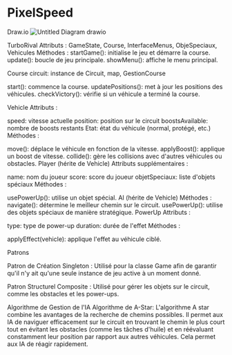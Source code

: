 # PixelSpeed
Draw.io
![Untitled Diagram drawio](https://github.com/user-attachments/assets/443d3054-ba76-4994-9762-251e1129934c)

TurboRival
Attributs :
GameState, Course, InterfaceMenus, ObjeSpeciaux, Vehicules
Méthodes :
startGame(): initialise le jeu et démarre la course.
update(): boucle de jeu principale.
showMenu(): affiche le menu principal.

Course
circuit: instance de Circuit, map, GestionCourse

start(): commence la course.
updatePositions(): met à jour les positions des véhicules.
checkVictory(): vérifie si un véhicule a terminé la course.

Vehicle
Attributs :

speed: vitesse actuelle
position: position sur le circuit
boostsAvailable: nombre de boosts restants
Etat: état du véhicule (normal, protégé, etc.)
Méthodes :

move(): déplace le véhicule en fonction de la vitesse.
applyBoost(): applique un boost de vitesse.
collide(): gère les collisions avec d'autres véhicules ou obstacles.
Player (hérite de Vehicle)
Attributs supplémentaires :

name: nom du joueur
score: score du joueur
objetSpeciaux: liste d'objets spéciaux
Méthodes :

usePowerUp(): utilise un objet spécial.
AI (hérite de Vehicle)
Méthodes :
navigate(): détermine le meilleur chemin sur le circuit.
usePowerUp(): utilise des objets spéciaux de manière stratégique.
PowerUp
Attributs :

type: type de power-up
duration: durée de l'effet
Méthodes :

applyEffect(vehicle): applique l'effet au véhicule ciblé.


Patrons

Patron de Création
Singleton : Utilisé pour la classe Game afin de garantir qu'il n'y ait qu'une seule instance de jeu active à un moment donné.

Patron Structurel
Composite : Utilisé pour gérer les objets sur le circuit, comme les obstacles et les power-ups.

Algorithme de Gestion de l'IA
Algorithme de A-Star: L'algorithme A star combine les avantages de la recherche de chemins possibles. Il permet aux IA de naviguer efficacement sur le circuit en trouvant le chemin le plus court tout en évitant les obstacles (comme les tâches d'huile) et en réévaluant constamment leur position par rapport aux autres véhicules. Cela permet aux IA de réagir rapidement.
